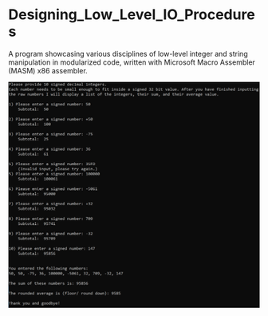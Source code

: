 # Designing_Low_Level_IO_Procedures
A program showcasing various disciplines of low-level integer and string manipulation in modularized code, written with Microsoft Macro Assembler (MASM) x86 assembler. 

<img src="https://github.com/daniel-sarran/Designing_Low_Level_IO_Procedures/blob/master/images/Low_Level_IO.PNG" width="600">
